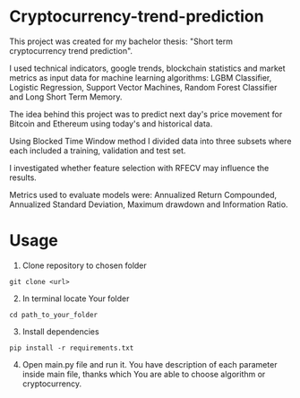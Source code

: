 # Cryptocurrency-trend-prediction
This project was created for my bachelor thesis: "Short term cryptocurrency trend prediction".

I used technical indicators, google trends, blockchain statistics and market metrics as input data for machine learning algorithms:
LGBM Classifier, Logistic Regression, Support Vector Machines, Random Forest Classifier and Long Short Term Memory.

The idea behind this project was to predict next day's price movement for Bitcoin and Ethereum using today's and historical data.

Using Blocked Time Window method I divided data into three subsets where each included a training, validation and test set.

I investigated whether feature selection with RFECV may influence the results. 

Metrics used to evaluate models were: Annualized Return Compounded, Annualized Standard Deviation, Maximum drawdown and Information Ratio.

# Usage 
1. Clone repository to chosen folder

`git clone <url>`

2. In terminal locate Your folder
 
`cd path_to_your_folder`

3. Install dependencies

`pip install -r requirements.txt`

4. Open main.py file and run it. You have description of each parameter inside main file, thanks which You are able to choose algorithm or cryptocurrency.
